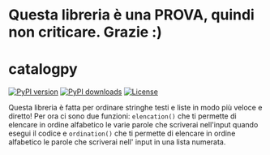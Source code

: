 # Questa libreria è una PROVA, quindi non criticare. Grazie :)

# catalogpy

[![PyPI version](https://img.shields.io/pypi/v/catalogpy)](https://pypi.org/project/catalogpy/)
[![PyPI downloads](https://img.shields.io/pypi/dm/catalogpy)](https://pypi.org/project/catalogpy/)
[![License](https://img.shields.io/pypi/l/catalogpy)](https://github.com/Gabinan890/catalogpy/blob/main/LICENSE)

Questa libreria è fatta per ordinare stringhe testi e liste in modo più veloce e diretto!
Per ora ci sono due funzioni: ```elencation()``` che ti permette di elencare in ordine alfabetico le varie parole che scriverai nell'input quando esegui il codice e ```ordination()``` che ti permette di elencare in ordine alfabetico le parole che scriverai nell' input in una lista numerata.
